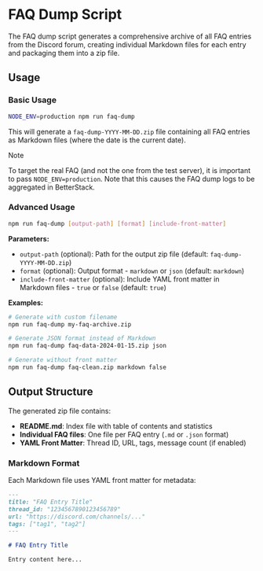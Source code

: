 # FAQ Dump Script

The FAQ dump script generates a comprehensive archive of all FAQ entries from the Discord forum, creating individual Markdown files for each entry and packaging them into a zip file.

## Usage

### Basic Usage

```bash
NODE_ENV=production npm run faq-dump
```

This will generate a `faq-dump-YYYY-MM-DD.zip` file containing all FAQ entries as Markdown files (where the date is the current date).

> [!NOTE]  
> To target the real FAQ (and not the one from the test server), it is important to pass `NODE_ENV=production`. Note that this causes the FAQ dump logs to be aggregated in BetterStack.

### Advanced Usage

```bash
npm run faq-dump [output-path] [format] [include-front-matter]
```

**Parameters:**

- `output-path` (optional): Path for the output zip file (default: `faq-dump-YYYY-MM-DD.zip`)
- `format` (optional): Output format - `markdown` or `json` (default: `markdown`)
- `include-front-matter` (optional): Include YAML front matter in Markdown files - `true` or `false` (default: `true`)

**Examples:**

```bash
# Generate with custom filename
npm run faq-dump my-faq-archive.zip

# Generate JSON format instead of Markdown
npm run faq-dump faq-data-2024-01-15.zip json

# Generate without front matter
npm run faq-dump faq-clean.zip markdown false
```

## Output Structure

The generated zip file contains:

- **README.md**: Index file with table of contents and statistics
- **Individual FAQ files**: One file per FAQ entry (`.md` or `.json` format)
- **YAML Front Matter**: Thread ID, URL, tags, message count (if enabled)

### Markdown Format

Each Markdown file uses YAML front matter for metadata:

```md
---
title: "FAQ Entry Title"
thread_id: "1234567890123456789"
url: "https://discord.com/channels/..."
tags: ["tag1", "tag2"]
---

# FAQ Entry Title

Entry content here...
```
